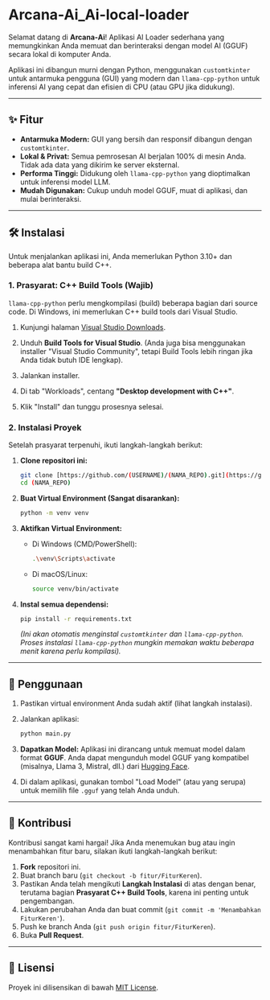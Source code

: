 # Arcana-Ai_Ai-local-loader

Selamat datang di **Arcana-Ai**! Aplikasi AI Loader sederhana yang memungkinkan Anda memuat dan berinteraksi dengan model AI (GGUF) secara lokal di komputer Anda.

Aplikasi ini dibangun murni dengan Python, menggunakan `customtkinter` untuk antarmuka pengguna (GUI) yang modern dan `llama-cpp-python` untuk inferensi AI yang cepat dan efisien di CPU (atau GPU jika didukung).

---

## ✨ Fitur

* **Antarmuka Modern:** GUI yang bersih dan responsif dibangun dengan `customtkinter`.
* **Lokal & Privat:** Semua pemrosesan AI berjalan 100% di mesin Anda. Tidak ada data yang dikirim ke server eksternal.
* **Performa Tinggi:** Didukung oleh `llama-cpp-python` yang dioptimalkan untuk inferensi model LLM.
* **Mudah Digunakan:** Cukup unduh model GGUF, muat di aplikasi, dan mulai berinteraksi.

---

## 🛠️ Instalasi

Untuk menjalankan aplikasi ini, Anda memerlukan Python 3.10+ dan beberapa alat bantu build C++.

### 1. Prasyarat: C++ Build Tools (Wajib)

`llama-cpp-python` perlu mengkompilasi (build) beberapa bagian dari source code. Di Windows, ini memerlukan C++ build tools dari Visual Studio.

1.  Kunjungi halaman [Visual Studio Downloads](https://visualstudio.microsoft.com/downloads/).
2.  Unduh **Build Tools for Visual Studio**. (Anda juga bisa menggunakan installer "Visual Studio Community", tetapi Build Tools lebih ringan jika Anda tidak butuh IDE lengkap).
3.  Jalankan installer.
4.  Di tab "Workloads", centang **"Desktop development with C++"**.
    
5.  Klik "Install" dan tunggu prosesnya selesai.

### 2. Instalasi Proyek

Setelah prasyarat terpenuhi, ikuti langkah-langkah berikut:

1.  **Clone repositori ini:**
    ```bash
    git clone [https://github.com/(USERNAME)/(NAMA_REPO).git](https://github.com/(USERNAME)/(NAMA_REPO).git)
    cd (NAMA_REPO)
    ```

2.  **Buat Virtual Environment (Sangat disarankan):**
    ```bash
    python -m venv venv
    ```

3.  **Aktifkan Virtual Environment:**
    * Di Windows (CMD/PowerShell):
        ```bash
        .\venv\Scripts\activate
        ```
    * Di macOS/Linux:
        ```bash
        source venv/bin/activate
        ```

4.  **Instal semua dependensi:**
    ```bash
    pip install -r requirements.txt
    ```
    *(Ini akan otomatis menginstal `customtkinter` dan `llama-cpp-python`. Proses instalasi `llama-cpp-python` mungkin memakan waktu beberapa menit karena perlu kompilasi).*

---

## 🚀 Penggunaan

1.  Pastikan virtual environment Anda sudah aktif (lihat langkah instalasi).
2.  Jalankan aplikasi:
    ```bash
    python main.py
    ```

3.  **Dapatkan Model:**
    Aplikasi ini dirancang untuk memuat model dalam format **GGUF**. Anda dapat mengunduh model GGUF yang kompatibel (misalnya, Llama 3, Mistral, dll.) dari [Hugging Face](https://huggingface.co/models?search=gguf).

4.  Di dalam aplikasi, gunakan tombol "Load Model" (atau yang serupa) untuk memilih file `.gguf` yang telah Anda unduh.

---

## 🤝 Kontribusi

Kontribusi sangat kami hargai! Jika Anda menemukan bug atau ingin menambahkan fitur baru, silakan ikuti langkah-langkah berikut:

1.  **Fork** repositori ini.
2.  Buat branch baru (`git checkout -b fitur/FiturKeren`).
3.  Pastikan Anda telah mengikuti **Langkah Instalasi** di atas dengan benar, terutama bagian **Prasyarat C++ Build Tools**, karena ini penting untuk pengembangan.
4.  Lakukan perubahan Anda dan buat commit (`git commit -m 'Menambahkan FiturKeren'`).
5.  Push ke branch Anda (`git push origin fitur/FiturKeren`).
6.  Buka **Pull Request**.

---

## 📜 Lisensi

Proyek ini dilisensikan di bawah [MIT License](LICENSE).
